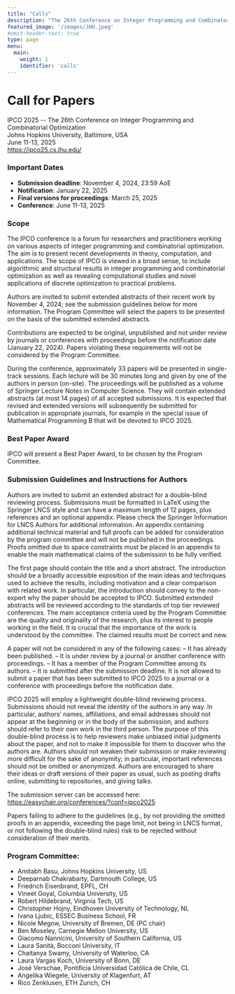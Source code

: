 ```yaml
---
title: "Calls"
description: "The 26th Conference on Integer Programming and Combinatorial Optimization"
featured_image: '/images/JHU.jpeg'
#omit-header-text: true
type: page
menu:
  main:
    weight: 1
    identifier: 'calls'
---
```

# Call for Papers

IPCO 2025 -- The 26th Conference on Integer Programming and Combinatorial Optimization\
Johns Hopkins University, Baltimore, USA\
June 11-13, 2025\
https://ipco25.cs.jhu.edu/


### Important Dates

- **Submission deadline**: November 4, 2024, 23:59 AoE
- **Notification**: January 22, 2025
- **Final versions for proceedings**: March 25, 2025
- **Conference**: June 11-13, 2025

### Scope

The IPCO conference is a forum for researchers and practitioners working on various aspects of integer programming and combinatorial optimization. The aim is to present recent developments in theory, computation, and applications. The scope of IPCO is viewed in a broad sense, to include algorithmic and structural results in integer programming and combinatorial optimization as well as revealing computational studies and novel applications of discrete optimization to practical problems.

Authors are invited to submit extended abstracts of their recent work by November 4, 2024; see the submission guidelines below for more information. The Program Committee will select the papers to be presented on the basis of the submitted extended abstracts. 

Contributions are expected to be original, unpublished and not under review by journals or conferences with proceedings before the notification date (January 22, 2024). Papers violating these requirements will not be considered by the Program Committee.

During the conference, approximately 33 papers will be presented in single-track sessions. Each lecture will be 30 minutes long and given by one of the authors in person (on-site). The proceedings will be published as a volume of Springer Lecture Notes in Computer Science. They will contain extended abstracts (at most 14 pages) of all accepted submissions. It is expected that revised and extended versions will subsequently be submitted for publication in appropriate journals, for example in the special issue of Mathematical Programming B that will be devoted to IPCO 2025.


### Best Paper Award

IPCO will present a Best Paper Award, to be chosen by the Program Committee.


### Submission Guidelines and Instructions for Authors

Authors are invited to submit an extended abstract for a double-blind reviewing process. 
Submissions must be formatted in LaTeX using the Springer LNCS style and can have a maximum length of 12 pages, plus references and an optional appendix. Please check the Springer Information for LNCS Authors for additional information. An appendix containing additional technical material and full proofs can be added for consideration by the program committee and will not be published in the proceedings. Proofs omitted due to space constraints must be placed in an appendix to enable the main mathematical claims of the submission to be fully verified.

The first page should contain the title and a short abstract. The introduction should be a broadly accessible exposition of the main ideas and techniques used to achieve the results, including motivation and a clear comparison with related work. In particular, the introduction should convey to the non-expert why the paper should be accepted to IPCO. Submitted extended abstracts will be reviewed according to the standards of top tier reviewed conferences. The main acceptance criteria used by the Program Committee are the quality and originality of the research, plus its interest to people working in the field. It is crucial that the importance of the work is understood by the committee. The claimed results must be correct and new.

A paper will not be considered in any of the following cases:
– It has already been published.
– It is under review by a journal or another conference with proceedings.
– It has a member of the Program Committee among its authors.
– It is submitted after the submission deadline.
It is not allowed to submit a paper that has been submitted to IPCO 2025 to a journal or a conference with proceedings before the notification date.

IPCO 2025 will employ a lightweight double-blind reviewing process. Submissions should not reveal the identity of the authors in any way. In particular, authors’ names, affiliations, and email addresses should not appear at the beginning or in the body of the submission, and authors should refer to their own work in the third person. The purpose of this double-blind process is to help reviewers make unbiased initial judgments about the paper, and not to make it impossible for them to discover who the authors are. Authors should not weaken their submission or make reviewing more difficult for the sake of anonymity; in particular, important references should not be omitted or anonymized. Authors are encouraged to share their ideas or draft versions of their paper as usual, such as posting drafts online, submitting to repositories, and giving talks.

The submission server can be accessed here:
https://easychair.org/conferences/?conf=ipco2025

Papers failing to adhere to the guidelines (e.g., by not providing the omitted proofs in an appendix, exceeding the page limit, not being in LNCS format, or not following the double-blind rules) risk to be rejected without consideration of their merits.


### Program Committee:

- Amitabh Basu, Johns Hopkins University, US
- Deeparnab Chakrabarty, Dartmouth College, US
- Friedrich Eisenbrand, EPFL, CH
- Vineet Goyal, Columbia University, US
- Robert Hildebrand, Virginia Tech, US
- Christopher Hojny, Eindhoven University of Technology, NL
- Ivana Ljubic, ESSEC Business School, FR
- Nicole Megow, University of Bremen, DE (PC chair)
- Ben Moseley, Carnegie Mellon University, US
- Giacomo Nannicini, University of Southern California, US
- Laura Sanità, Bocconi University, IT
- Chaitanya Swamy, University of Waterloo, CA
- Laura Vargas Koch, University of Bonn, DE
- José Verschae, Pontificia Universidad Católica de Chile, CL
- Angelika Wiegele, University of Klagenfurt, AT
- Rico Zenklusen, ETH Zurich, CH



